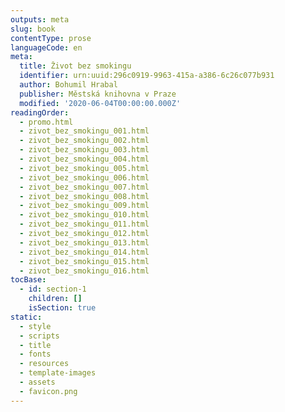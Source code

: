 ```yaml
---
outputs: meta
slug: book
contentType: prose
languageCode: en
meta:
  title: Život bez smokingu
  identifier: urn:uuid:296c0919-9963-415a-a386-6c26c077b931
  author: Bohumil Hrabal
  publisher: Městská knihovna v Praze
  modified: '2020-06-04T00:00:00.000Z'
readingOrder:
  - promo.html
  - zivot_bez_smokingu_001.html
  - zivot_bez_smokingu_002.html
  - zivot_bez_smokingu_003.html
  - zivot_bez_smokingu_004.html
  - zivot_bez_smokingu_005.html
  - zivot_bez_smokingu_006.html
  - zivot_bez_smokingu_007.html
  - zivot_bez_smokingu_008.html
  - zivot_bez_smokingu_009.html
  - zivot_bez_smokingu_010.html
  - zivot_bez_smokingu_011.html
  - zivot_bez_smokingu_012.html
  - zivot_bez_smokingu_013.html
  - zivot_bez_smokingu_014.html
  - zivot_bez_smokingu_015.html
  - zivot_bez_smokingu_016.html
tocBase:
  - id: section-1
    children: []
    isSection: true
static:
  - style
  - scripts
  - title
  - fonts
  - resources
  - template-images
  - assets
  - favicon.png
---
```


